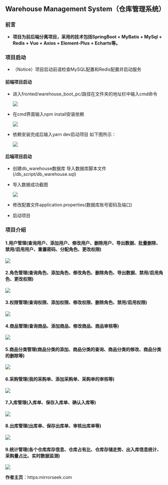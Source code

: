 ## Warehouse Management System（仓库管理系统）

### 前言

- **项目为前后端分离项目，采用的技术包括SpringBoot + MyBatis + MySql + Redis + Vue + Axios + Element-Plus + Echarts等。**

### 项目启动

- （Notice）项目启动前请检查MySQL配置和Redis配置并启动服务

#### 前端项目启动

- 进入fronted/warehouse_boot_pc/路径在文件夹的地址栏中输入cmd命令
  
  ![](https://cdn.jsdelivr.net/gh/starmanMS/blog-images@main/img/wh_input_cmd.jpg)

- 在cmd界面输入npm install安装依赖
  
  ![](https://cdn.jsdelivr.net/gh/starmanMS/blog-images@main/img/wh-npm_install.jpg)

- 依赖安装完成后输入yarn dev启动项目 如下图所示：
  
  ![](https://cdn.jsdelivr.net/gh/starmanMS/blog-images@main/img/wh-yarn_dev.jpg)

#### 后端项目启动

- 创建db_warehouse数据库 导入数据库脚本文件(/db_script/db_warehouse.sql)

- 导入数据成功截图
  
  ![](https://cdn.jsdelivr.net/gh/starmanMS/blog-images@main/img/wh-db-design.jpg)

- 修改配置文件application.properties(数据库账号密码及端口)

- 启动项目

### 项目介绍

#### 1.用户管理(查询用户、添加用户、修改用户、删除用户、导出数据、批量删除、禁用/启用用户、重置密码、分配角色、更改权限)

![](https://cdn.jsdelivr.net/gh/starmanMS/blog-images@main/img/wh-user-list.jpg)

#### 2.角色管理(查询角色、添加角色、修改角色、删除角色、导出数据、禁用/启用角色、更改权限)

![](https://cdn.jsdelivr.net/gh/starmanMS/blog-images@main/img/wh-role-list.jpg)

#### 3.权限管理(查询权限、添加权限、修改权限、删除角色、禁用/启用权限)

![](https://cdn.jsdelivr.net/gh/starmanMS/blog-images@main/img/wh-auth-list.jpg)

#### 4.商品管理(查询商品、添加商品、修改商品、商品审核等)

![](https://cdn.jsdelivr.net/gh/starmanMS/blog-images@main/img/wh-product-list.jpg)

#### 5.商品分类管理(商品分类的添加、商品分类的查询、商品分类的修改、商品分类的删除等)

![](https://cdn.jsdelivr.net/gh/starmanMS/blog-images@main/img/wh-product-category.jpg)

#### 6.采购管理(我的采购单、添加采购单、采购单的审核等)

![](https://cdn.jsdelivr.net/gh/starmanMS/blog-images@main/img/wh-pruchase-list.jpg)

#### 7.入库管理(入库单、保存入库单、确认入库等)

![](https://cdn.jsdelivr.net/gh/starmanMS/blog-images@main/img/wh-instore-list.jpg)

#### 8.出库管理(出库单、保存出库单、审核出库单等)

![](https://cdn.jsdelivr.net/gh/starmanMS/blog-images@main/img/wh-outstore-list.jpg)

#### 9.统计管理(各个仓库库存信息、仓库占有比、仓库存储走势、出入库信息统计、采购量占比、实时数据监测)

![](https://cdn.jsdelivr.net/gh/starmanMS/blog-images@main/img/wh-total-chart.jpg)

**作者主页**：https:mirrorseek.com

